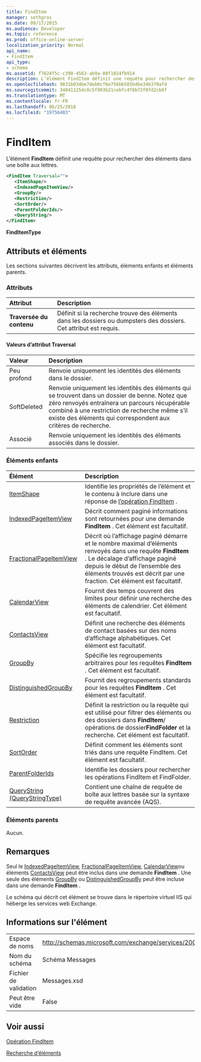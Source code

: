 ```yaml
---
title: FindItem
manager: sethgros
ms.date: 09/17/2015
ms.audience: Developer
ms.topic: reference
ms.prod: office-online-server
localization_priority: Normal
api_name:
- FindItem
api_type:
- schema
ms.assetid: f7624f5c-c390-4563-ab9a-08f1024fb914
description: L’élément FindItem définit une requête pour rechercher des éléments dans une boîte aux lettres.
ms.openlocfilehash: 9831b034be7deb0cf6e756bb585bdbe34b370afd
ms.sourcegitcommit: 34041125dc8c5f993b21cebfc4f8b72f0fd2cb6f
ms.translationtype: MT
ms.contentlocale: fr-FR
ms.lasthandoff: 06/25/2018
ms.locfileid: "19756403"
---
```

# <a name="finditem"></a>FindItem

L’élément **FindItem** définit une requête pour rechercher des éléments dans une boîte aux lettres. 
  
```xml
<FindItem Traversal="">
   <ItemShape/>
   <IndexedPageItemView/>
   <GroupBy/>
   <Restriction/>
   <SortOrder/>
   <ParentFolderIds/>
   <QueryString/>
</FindItem>
```

 **FindItemType**
## <a name="attributes-and-elements"></a>Attributs et éléments

Les sections suivantes décrivent les attributs, éléments enfants et éléments parents.
  
### <a name="attributes"></a>Attributs

|**Attribut**|**Description**|
|:-----|:-----|
|**Traversée du contenu** <br/> |Définit si la recherche trouve des éléments dans les dossiers ou dumpsters des dossiers. Cet attribut est requis.  <br/> |
   
#### <a name="traversal-attribute-values"></a>Valeurs d’attribut Traversal

|**Valeur**|**Description**|
|:-----|:-----|
|Peu profond  <br/> |Renvoie uniquement les identités des éléments dans le dossier.  <br/> |
|SoftDeleted  <br/> |Renvoie uniquement les identités des éléments qui se trouvent dans un dossier de benne. Notez que zéro renvoyés entraînera un parcours récupérable combiné à une restriction de recherche même s’il existe des éléments qui correspondent aux critères de recherche.  <br/> |
|Associé  <br/> |Renvoie uniquement les identités des éléments associés dans le dossier.  <br/> |
   
### <a name="child-elements"></a>Éléments enfants

|**Élément**|**Description**|
|:-----|:-----|
|[ItemShape](itemshape.md) <br/> |Identifie les propriétés de l’élément et le contenu à inclure dans une réponse de [l’opération FindItem](finditem-operation.md) .  <br/> |
|[IndexedPageItemView](indexedpageitemview.md) <br/> |Décrit comment paginé informations sont retournées pour une demande **FindItem** . Cet élément est facultatif.  <br/> |
|[FractionalPageItemView](fractionalpageitemview.md) <br/> |Décrit où l’affichage paginé démarre et le nombre maximal d’éléments renvoyés dans une requête **FindItem** . Le décalage d’affichage paginé depuis le début de l’ensemble des éléments trouvés est décrit par une fraction. Cet élément est facultatif.  <br/> |
|[CalendarView](calendarview.md) <br/> |Fournit des temps couvrent des limites pour définir une recherche des éléments de calendrier. Cet élément est facultatif.  <br/> |
|[ContactsView](contactsview.md) <br/> |Définit une recherche des éléments de contact basées sur des noms d’affichage alphabétiques. Cet élément est facultatif.  <br/> |
|[GroupBy](groupby.md) <br/> |Spécifie les regroupements arbitraires pour les requêtes **FindItem** . Cet élément est facultatif.  <br/> |
|[DistinguishedGroupBy](distinguishedgroupby.md) <br/> |Fournit des regroupements standards pour les requêtes **FindItem** . Cet élément est facultatif.  <br/> |
|[Restriction](restriction.md) <br/> |Définit la restriction ou la requête qui est utilisé pour filtrer des éléments ou des dossiers dans **FindItem**/ opérations de dossier**FindFolder** et la recherche. Cet élément est facultatif.  <br/> |
|[SortOrder](sortorder.md) <br/> |Définit comment les éléments sont triés dans une requête FindItem. Cet élément est facultatif.  <br/> |
|[ParentFolderIds](parentfolderids.md) <br/> |Identifie les dossiers pour rechercher les opérations FindItem et FindFolder.  <br/> |
|[QueryString (QueryStringType)](querystring-querystringtype.md) <br/> |Contient une chaîne de requête de boîte aux lettres basée sur la syntaxe de requête avancée (AQS).  <br/> |
   
### <a name="parent-elements"></a>Éléments parents

Aucun.
  
## <a name="remarks"></a>Remarques

Seul le [IndexedPageItemView](indexedpageitemview.md), [FractionalPageItemView](fractionalpageitemview.md), [CalendarView](calendarview.md)ou éléments [ContactsView](contactsview.md) peut être inclus dans une demande **FindItem** . Une seule des éléments [GroupBy](groupby.md) ou [DistinguishedGroupBy](distinguishedgroupby.md) peut être incluse dans une demande **FindItem** . 
  
Le schéma qui décrit cet élément se trouve dans le répertoire virtuel IIS qui héberge les services web Exchange.
  
## <a name="element-information"></a>Informations sur l'élément

|||
|:-----|:-----|
|Espace de noms  <br/> |http://schemas.microsoft.com/exchange/services/2006/messages  <br/> |
|Nom du schéma  <br/> |Schéma Messages  <br/> |
|Fichier de validation  <br/> |Messages.xsd  <br/> |
|Peut être vide  <br/> |False  <br/> |
   
## <a name="see-also"></a>Voir aussi



[Opération FindItem](finditem-operation.md)


[Recherche d’éléments](http://msdn.microsoft.com/library/63af1f9c-464b-4fca-9ae3-3d60f24ca93c%28Office.15%29.aspx)

